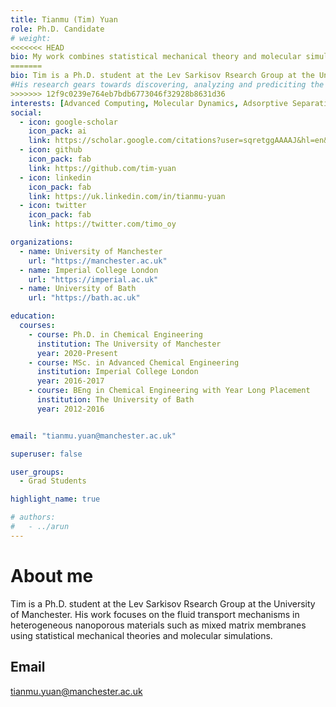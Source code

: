 ```yaml
---
title: Tianmu (Tim) Yuan
role: Ph.D. Candidate
# weight: 
<<<<<<< HEAD
bio: My work combines statistical mechanical theory and molecular simulations to study fluid transport phenomena across heterogeneous porous materials. 
=======
bio: Tim is a Ph.D. student at the Lev Sarkisov Rsearch Group at the University of Manchester. His work focuses on the fluid transport mechanisms in heterogeneous nanoporous materials such as mixed matrix membranes using statistical mechanical theories and molecular simulations. 
#His research gears towards discovering, analyzing and prediciting the properties of nanoporous materials towards employing them for energy efficient separations via adsorption.
>>>>>>> 12f9c0239e764eb7bdb6773046f32928b8631d36
interests: [Advanced Computing, Molecular Dynamics, Adsorptive Separations, Statistical Mechanics]
social:
  - icon: google-scholar
    icon_pack: ai
    link: https://scholar.google.com/citations?user=sqretggAAAAJ&hl=en&oi=ao
  - icon: github
    icon_pack: fab
    link: https://github.com/tim-yuan
  - icon: linkedin
    icon_pack: fab
    link: https://uk.linkedin.com/in/tianmu-yuan
  - icon: twitter
    icon_pack: fab
    link: https://twitter.com/timo_oy

organizations:
  - name: University of Manchester
    url: "https://manchester.ac.uk"
  - name: Imperial College London
    url: "https://imperial.ac.uk" 
  - name: University of Bath
    url: "https://bath.ac.uk"

education:
  courses:
    - course: Ph.D. in Chemical Engineering
      institution: The University of Manchester
      year: 2020-Present
    - course: MSc. in Advanced Chemical Engineering
      institution: Imperial College London
      year: 2016-2017
    - course: BEng in Chemical Engineering with Year Long Placement
      institution: The University of Bath
      year: 2012-2016


email: "tianmu.yuan@manchester.ac.uk"

superuser: false

user_groups:
  - Grad Students

highlight_name: true

# authors:
#   - ../arun
---
```

# About me
<!---My work combines statistical mechanical theory and molecular simulations to study fluid transport phenomena across heterogeneous porous materials. --->
Tim is a Ph.D. student at the Lev Sarkisov Rsearch Group at the University of Manchester. His work focuses on the fluid transport mechanisms in heterogeneous nanoporous materials such as mixed matrix membranes using statistical mechanical theories and molecular simulations. 

## Email
tianmu.yuan@manchester.ac.uk
